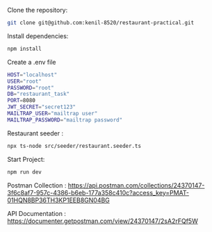Clone the repository:

```bash
git clone git@github.com:kenil-8520/restaurant-practical.git
```
Install dependencies:

 ```bash
 npm install
```


Create a .env file
```bash
HOST="localhost"
USER="root"
PASSWORD="root"
DB="restaurant_task"
PORT=8080
JWT_SECRET="secret123"
MAILTRAP_USER="mailtrap user"
MAILTRAP_PASSWORD="mailtrap password"
```

Restaurant seeder :
```bash
npx ts-node src/seeder/restaurant.seeder.ts
```

Start Project:

 ```bash
 npm run dev
```
Postman Collection : https://api.postman.com/collections/24370147-3f6c8af7-957c-4386-b6eb-177a358c410c?access_key=PMAT-01HQN8BP36TH3KP1EEB8GN04BG


API Documentation : https://documenter.getpostman.com/view/24370147/2sA2rFQf5W
